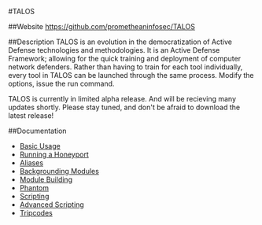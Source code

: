 #TALOS

##Website
https://github.com/prometheaninfosec/TALOS

##Description
TALOS is an evolution in the democratization of Active Defense technologies
and methodologies. It is an Active Defense Framework; allowing for the quick
training and deployment of computer network defenders. Rather than having
to train for each tool individually, every tool in TALOS can be launched
through the same process. Modify the options, issue the run command.

TALOS is currently in limited alpha release. And will be recieving many
updates shortly. Please stay tuned, and don't be afraid to download the
latest release!

##Documentation

- [Basic Usage](basic_usage.md)
- [Running a Honeyport](running_a_honeyport.md)
- [Aliases](aliases.md)
- [Backgrounding Modules](background_modules.md)
- [Module Building](module_building.md)
- [Phantom](phantom.md)
- [Scripting](scripting.md)
- [Advanced Scripting](advanced_scripting.md)
- [Tripcodes](tripcodes.md)

